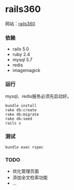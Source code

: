# rails360

网站：[rails360](http://rails360.com:8080)

### 依赖

* rails 5.0
* ruby 2.4
* mysql 5.7
* redis
* imagemagick 

### 运行

mysql、redis服务必须先启动好。

```
bundle install
rake db:create
rake db:migrate
rake db:seed
rails s
```

### 测试

```
bundle exec rspec
```

### TODO

* 优化管理页面
* 添加全文检索功能
* ...